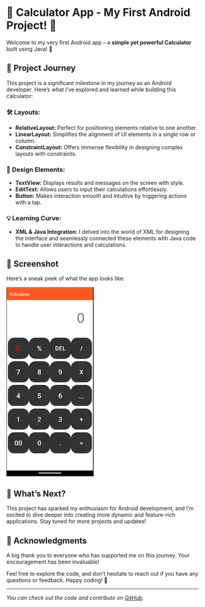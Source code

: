 # 🎉 Calculator App - My First Android Project! 🎉

Welcome to my very first Android app – a **simple yet powerful Calculator** built using Java! 🚀

## 🌟 Project Journey

This project is a significant milestone in my journey as an Android developer. Here’s what I’ve explored and learned while building this calculator:

### 🛠️ **Layouts:**
- **RelativeLayout:** Perfect for positioning elements relative to one another.
- **LinearLayout:** Simplifies the alignment of UI elements in a single row or column.
- **ConstraintLayout:** Offers immense flexibility in designing complex layouts with constraints.

### 🎨 **Design Elements:**
- **TextView:** Displays results and messages on the screen with style.
- **EditText:** Allows users to input their calculations effortlessly.
- **Button:** Makes interaction smooth and intuitive by triggering actions with a tap.

### 💡 **Learning Curve:**
- **XML & Java Integration:** I delved into the world of XML for designing the interface and seamlessly connected these elements with Java code to handle user interactions and calculations.

## 📸 **Screenshot**

Here’s a sneak peek of what the app looks like:

![Calculator Screenshot](calculator.PNG)

## 🚀 What’s Next?

This project has sparked my enthusiasm for Android development, and I’m excited to dive deeper into creating more dynamic and feature-rich applications. Stay tuned for more projects and updates!

## 🙌 **Acknowledgments**

A big thank you to everyone who has supported me on this journey. Your encouragement has been invaluable!

Feel free to explore the code, and don’t hesitate to reach out if you have any questions or feedback. Happy coding! 🎉

---

*You can check out the code and contribute on [GitHub](https://github.com/Hami0095/Calculator).*

